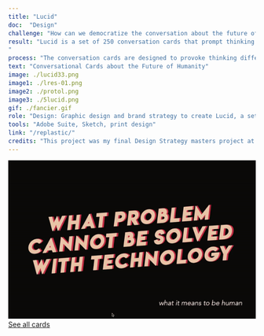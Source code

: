 ```yaml
---
title: "Lucid"
doc:  "Design"
challenge: "How can we democratize the conversation about the future of technology?"
result: "Lucid is a set of 250 conversation cards that prompt thinking differently and creating optimal future scenarios for humanity. The deck is divided into eight sections: thinking differently, future scenarios, what it means to be human, creating & innovating, alternate realities, human consciousness, shaping tomorrow, the big questions, and rethink. I created Lucid because I think we have to decide on an individual, community then cultural level what a good life is, what it means to be human, we want for ourselves and what type of future we want for the planet. The more we bring this into our conversations the more it impacts our decisions collectively. It’s not just a few people but it’s all of us shaping the world.
"
process: "The conversation cards are designed to provoke thinking differently about the world and its norms & creating the future that we want. Throughout their creation, I tested the cards on users to see what types of questions provoke open discussion. During this process, I decided to include the last category, rethink  to challenge the player's thinking & initial answers, see alternative perspectives and your own biases."
text: "Conversational Cards about the Future of Humanity"
image: ./lucid33.png
image1: ./lres-01.png
image2: ./protol.png
image3: ./5lucid.png
gif: ./fancier.gif
role: "Design: Graphic design and brand strategy to create Lucid, a set of 250 conversation cards about the future of humanity"
tools: "Adobe Suite, Sketch, print design"
link: "/replastic/"
credits: "This project was my final Design Strategy masters project at Instituto Europeo di Design."
---
```



![Gif](lucid.gif)
<br>
[See all cards](http://online.fliphtml5.com/pxwga/bivh/ "see all cards")

